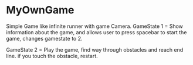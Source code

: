 # MyOwnGame
Simple Game like infinite runner with game Camera.
GameState 1 = Show information about the game, and allows user to press spacebar to start the game, changes gamestate to 2.

GameState 2 = Play the game, find way through obstacles and reach end line.
              if you touch the obstacle, restart.
